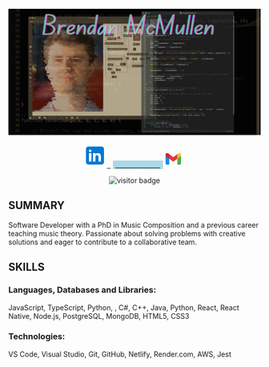 ![Header](Brendan.jpg)

<p align="center">
  <a href="https://linkedin.com/in/brendangmcmullen/" target="_blank" rel="noopenernoreferrer"><img class="linkedin-icon" src="icons8-linkedin-48.png">&nbsp;&nbsp;</a>
  <span style="display: inline-block; width: 100px; background-color: lightblue;">______________</span>
  <a href="mailto:brendangmcmullen@gmail.com" target="_blank" rel="noopener noreferrer"><img height="35" src="./icons8-gmail-48.png"></a>&nbsp;&nbsp;
</p>


<p align="center">
  <img src="https://visitor-badge.laobi.icu/badge?page_id=bgmcmullen&left_color=green&right_color=red" width="110px" alt="visitor badge"/>
</p>

## SUMMARY
Software Developer with a PhD in Music Composition and a previous career teaching music theory. Passionate about solving problems with creative solutions and eager to contribute to a collaborative team.
## SKILLS
### Languages, Databases and Libraries: 
JavaScript, TypeScript, Python, , C#, C++, Java, Python, React, React Native, Node.js, PostgreSQL, MongoDB, HTML5, CSS3
### Technologies: 
VS Code, Visual Studio, Git, GitHub, Netlify, Render.com, AWS, Jest


